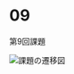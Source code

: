 # 09

第9回課題

![課題の遷移図](https://user-images.githubusercontent.com/66707413/86867042-16d4c580-c10d-11ea-96ea-9a1178b976f7.png)
